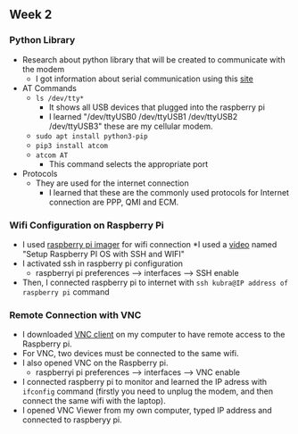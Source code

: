 ## Week 2

### Python Library
* Research about python library that will be created to communicate with the modem
	* I got information about serial communication using this [site](https://devtut.github.io/python/python-serial-communication-pyserial.html#initialize-serial-device) 
* AT Commands 
	* `ls /dev/tty*` 
		* It shows all USB devices that plugged into the raspberry pi
		* I learned "/dev/ttyUSB0  /dev/ttyUSB1 /dev/ttyUSB2 /dev/ttyUSB3" these are my cellular modem.
	* `sudo apt install python3-pip`
	* `pip3 install atcom`
	* `atcom AT` 
		* This command selects the appropriate port
* Protocols
	* They are used for the internet connection
		* I learned that these are the commonly used protocols for Internet connection are PPP, QMI and ECM.
	
### Wifi Configuration on Raspberry Pi
* I used [raspberry pi imager](https://www.raspberrypi.com/software/) for wifi connection 
*I used a [video](https://www.youtube.com/watch?v=nZyyfJYOhbM) named "Setup Raspberry PI OS with SSH and WIFI"
* I activated ssh in raspberry pi configuration 
	*  raspberryi pi preferences --> interfaces --> SSH enable 
* Then, I connected raspberry pi to internet with `ssh kubra@IP address of raspberry pi` command


### Remote Connection with VNC 
* I downloaded [VNC client](https://www.realvnc.com/en/connect/download/viewer/) on my computer to have remote access to the Raspberry pi.
* For VNC, two devices must be connected to the same wifi.
*  I also opened VNC on the Raspberry pi.
	* raspberryi pi preferences --> interfaces --> VNC enable 
* I connected raspberry pi to monitor and learned the IP  adress with `ifconfig` command (firstly you need to unplug the modem, and then connect the same wifi with the laptop).
* I opened VNC Viewer from my own computer, typed IP address and connected to raspberyy pi.

<!--stackedit_data:
eyJoaXN0b3J5IjpbLTEyNzcxODY3NDJdfQ==
-->